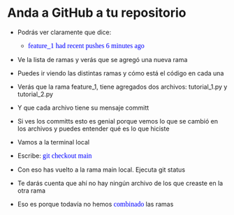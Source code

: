 # Anda a GitHub a tu repositorio

* Podrás ver claramente que dice: 
    * <span style="color: blue; font-family: Babas; font-size: 1.12em;">feature_1 had recent pushes 6 minutes ago</span>

* Ve la lista de ramas y verás que se agregó una nueva rama

* Puedes ir viendo las distintas ramas y cómo está el código en cada una

* Verás que la rama feature_1, tiene agregados dos archivos: tutorial_1.py y tutorial_2.py

* Y que cada archivo tiene su mensaje committ

* Si ves los committs esto es genial porque vemos lo que se cambió en los archivos y puedes entender qué es lo que hiciste

* Vamos a la terminal local

* Escribe: <span style="color: blue; font-family: Babas; font-size: 1.12em;"> git checkout main</span>

* Con eso has vuelto a la rama main local. Ejecuta git status

* Te darás cuenta que ahí no hay ningún archivo de los que creaste en la otra rama

* Eso es porque todavía no hemos <span style="color: blue; font-family: Babas; font-size: 1.12em;">combinado</span> las ramas

